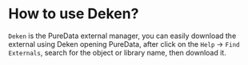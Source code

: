 # How to use Deken?

`Deken` is the PureData external manager, you can easily download the external using Deken opening PureData, after click on the `Help` -> `Find Externals`, search for the object or library name, then download it.

